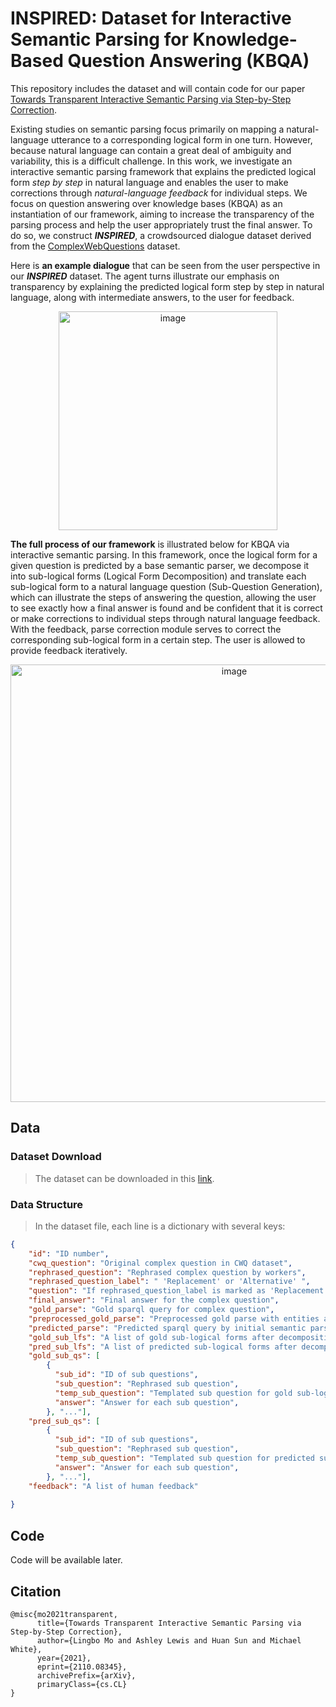 # INSPIRED: Dataset for Interactive Semantic Parsing for Knowledge-Based Question Answering (KBQA)

This repository includes the dataset and will contain code for our paper [Towards Transparent Interactive Semantic Parsing via Step-by-Step Correction](https://arxiv.org/abs/2110.08345).

Existing studies on semantic parsing focus primarily on mapping a natural-language utterance to a corresponding logical form in one turn. However, because natural language can contain a great deal of ambiguity and variability, this is a difficult challenge. In this work, we investigate an interactive semantic parsing framework that explains the predicted logical form *step by step* in natural language and enables the user to make corrections through *natural-language feedback* for individual steps. We focus on question answering over knowledge bases (KBQA) as an instantiation of our framework, aiming to increase the transparency of the parsing process and help the user appropriately trust the final answer.  To do so, we construct ***INSPIRED***, a crowdsourced dialogue dataset derived from the [ComplexWebQuestions](https://www.tau-nlp.org/compwebq) dataset.

Here is **an example dialogue** that can be seen from the user perspective in our ***INSPIRED*** dataset. The agent turns illustrate our emphasis on transparency by explaining the predicted logical form step by step in natural language, along with intermediate answers, to the user for feedback.

<div align=center><img width="350" alt="image" src="https://i.postimg.cc/x8xCfKsz/dialogue-example.png"></div>

**The full process of our framework** is illustrated below for KBQA via interactive semantic parsing. In this framework, once the logical form for a given question is predicted by a base semantic parser, we decompose it into sub-logical forms (Logical Form Decomposition) and translate each sub-logical form to a natural language question (Sub-Question Generation), which can illustrate the steps of answering the question, allowing the user to see exactly how a final answer is found and be confident that it is correct or make corrections to individual steps through natural language feedback. With the feedback, parse correction module serves to correct the corresponding sub-logical form in a certain step. The user is allowed to provide feedback iteratively.

<div align=center><img width="700" alt="image" src="https://i.postimg.cc/xdTCxLn9/framework.png"></div>


## Data
### Dataset Download
> The dataset can be downloaded in this [link](https://dl.orangedox.com/iziGri).

### Data Structure
> In the dataset file, each line is a dictionary with several keys:

```json
{
    "id": "ID number",
    "cwq_question": "Original complex question in CWQ dataset",
    "rephrased_question": "Rephrased complex question by workers",
    "rephrased_question_label": " 'Replacement' or 'Alternative' ",
    "question": "If rephrased_question_label is marked as 'Replacement', set the value the same as rephrased_question; Otherwise, set it the same as cwq_question",
    "final_answer": "Final answer for the complex question",
    "gold_parse": "Gold sparql query for complex question",
    "preprocessed_gold_parse": "Preprocessed gold parse with entities and prefix replaced",
    "predicted_parse": "Predicted sparql query by initial semantic parser",
    "gold_sub_lfs": "A list of gold sub-logical forms after decomposition",
    "pred_sub_lfs": "A list of predicted sub-logical forms after decomposition",
    "gold_sub_qs": [
        {
          "sub_id": "ID of sub questions",
          "sub_question": "Rephrased sub question",
          "temp_sub_question": "Templated sub question for gold sub-logical form",
          "answer": "Answer for each sub question",
        }, "..."], 
    "pred_sub_qs": [
        {
          "sub_id": "ID of sub questions",
          "sub_question": "Rephrased sub question",
          "temp_sub_question": "Templated sub question for predicted sub-logical form",
          "answer": "Answer for each sub question",
        }, "..."], 
    "feedback": "A list of human feedback"
    
}
```

## Code

Code will be available later. 

## Citation
```
@misc{mo2021transparent,
      title={Towards Transparent Interactive Semantic Parsing via Step-by-Step Correction}, 
      author={Lingbo Mo and Ashley Lewis and Huan Sun and Michael White},
      year={2021},
      eprint={2110.08345},
      archivePrefix={arXiv},
      primaryClass={cs.CL}
}
```
